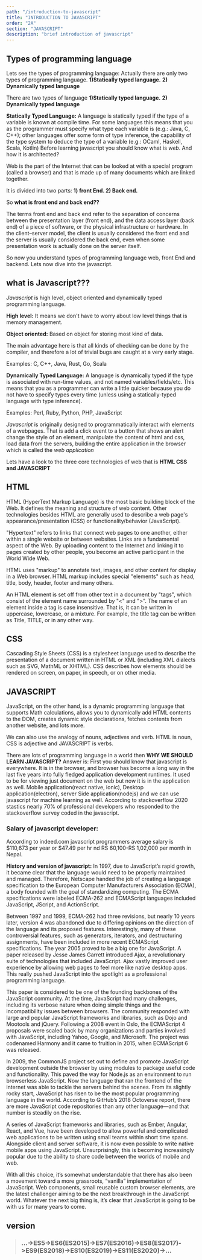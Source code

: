 ```yaml
---
path: "/introduction-to-javascript"
title: "INTRODUCTION TO JAVASCRIPT"
order: "2A"
section: "JAVASCRIPT"
description: "brief introduction of javascript"
---
```

## Types of programming language
Lets see the types of programming language: Actually there are only two types of programming language. **1)Statically typed language.** **2) Dynamically typed language**

There are two types of language **1)Statically typed language.** **2) Dynamically typed language**

**Statically Typed Language:** A language is statically typed if the type of a variable is known at compile time. For some languages this means that you as the programmer must specify what type each variable is (e.g.: Java, C, C++); other languages offer some form of type inference, the capability of the type system to deduce the type of a variable (e.g.: OCaml, Haskell, Scala, Kotlin)
Before learning javascript you should know what is *web*. And how it is architected?


Web is the part of the Internet that can be looked at with a special program (called a browser) and that is made up of many documents which are linked together.

It is divided into two parts: **1) front End.  2) Back end.**

So **what is front end and back end??**

The terms front end and back end refer to the separation of concerns between the presentation layer (front end), and the data access layer (back end) of a piece of software, or the physical infrastructure or hardware. In the client–server model, the client is usually considered the front end and the server is usually considered the back end, even when some presentation work is actually done on the server itself.



So now you understand types of programming language web, front End and backend. Lets now dive into the javascript. 

  ## **what is Javascript???**

*Javascript* is high level, object oriented and dynamically typed programming language.

**High level:** It means we don't have to worry about low level things that is memory management.

**Object oriented:** Based on object for storing most kind of data.



The main advantage here is that all kinds of checking can be done by the compiler, and therefore a lot of trivial bugs are caught at a very early stage.

 Examples: C, C++, Java, Rust, Go, Scala

 **Dynamically Typed Language:** A language is dynamically typed if the type is associated with run-time values, and not named variables/fields/etc. This means that you as a programmer can write a little quicker because you do not have to specify types every time (unless using a statically-typed language with type inference).

Examples: Perl, Ruby, Python, PHP, JavaScript

*Javascript* is originally designed to programmatically interact with elements of a webpages.
That is add a click event to a button that shows an alert change the style of an element, manipulate the content of html and css, load data from the servers, building the entire application in the browser which is called the *web application*

Lets have a look to the three core technologies of web that is **HTML CSS and JAVASCRIPT**

## **HTML** 

HTML (HyperText Markup Language) is the most basic building block of the Web. It defines the meaning and structure of web content. Other technologies besides HTML are generally used to describe a web page's appearance/presentation (CSS) or functionality/behavior (JavaScript).

"Hypertext" refers to links that connect web pages to one another, either within a single website or between websites. Links are a fundamental aspect of the Web. By uploading content to the Internet and linking it to pages created by other people, you become an active participant in the World Wide Web.

HTML uses "markup" to annotate text, images, and other content for display in a Web browser. HTML markup includes special "elements" such as head, title, body, header, footer and many others.

An HTML element is set off from other text in a document by "tags", which consist of the element name surrounded by "<" and ">".  The name of an element inside a tag is case insensitive. That is, it can be written in uppercase, lowercase, or a mixture. For example, the title tag can be written as Title, TITLE, or in any other way.

## **CSS**
Cascading Style Sheets (CSS) is a stylesheet language used to describe the presentation of a document written in HTML or XML (including XML dialects such as SVG, MathML or XHTML). CSS describes how elements should be rendered on screen, on paper, in speech, or on other media.

## **JAVASCRIPT** 
JavaScript, on the other hand, is a dynamic programming language that supports Math calculations, allows you to dynamically add HTML contents to the DOM, creates dynamic style declarations, fetches contents from another website, and lots more.

We can also use the analogy of nouns, adjectives and verb. HTML is noun, CSS is adjective and JAVASCRIPT is verbs.

There are lots of programming language in a world then  **WHY WE SHOULD LEARN JAVASCRIPT?**
 Answer is: First you should know that javascript is everywhere. It is in the browser, and browser has become a long way in the last five years into fully fledged application development runtimes. It used to be for viewing just document on the web but now it is in the application as well. Mobile application(react native, ionic), Desktop application(electron), server Side application(nodejs) and we can use javascript for machine learning as well. According to stackoverflow 2020 stastics nearly 70% of professional developers who responded to the stackoverflow survey coded in the javascript.

### **Salary of javascript developer:** 
According to indeed.com javascript programmers average salary is $110,673 per year or $47.49 per hr nd RS 60,100-RS 1,02,000 per month in Nepal. 

**History and version of javascript:**
  In 1997, due to JavaScript’s rapid growth, it became clear that the language would need to be properly maintained and managed. Therefore, Netscape handed the job of creating a language specification to the European Computer Manufacturers Association (ECMA), a body founded with the goal of standardizing computing. The ECMA specifications were labeled ECMA-262 and ECMAScript languages included JavaScript, JScript, and ActionScript.

Between 1997 and 1999, ECMA-262 had three revisions, but nearly 10 years later, version 4 was abandoned due to differing opinions on the direction of the language and its proposed features. Interestingly, many of these controversial features, such as generators, iterators, and destructuring assignments, have been included in more recent ECMAScript specifications. The year 2005 proved to be a big one for JavaScript. A paper released by Jesse James Garrett introduced Ajax, a revolutionary suite of technologies that included JavaScript. Ajax vastly improved user experience by allowing web pages to feel more like native desktop apps. This really pushed JavaScript into the spotlight as a professional programming language.

This paper is considered to be one of the founding backbones of the JavaScript community. At the time, JavaScript had many challenges, including its verbose nature when doing simple things and the incompatibility issues between browsers. The community responded with large and popular JavaScript frameworks and libraries, such as Dojo and Mootools and jQuery.
Following a 2008 event in Oslo, the ECMAScript 4 proposals were scaled back by many organizations and parties involved with JavaScript, including Yahoo, Google, and Microsoft. The project was codenamed Harmony and it came to fruition in 2015, when ECMAScript 6 was released.

In 2009, the CommonJS project set out to define and promote JavaScript development outside the browser by using modules to package useful code and functionality. This paved the way for Node.js as an environment to run browserless JavaScript. Now the language that ran the frontend of the internet was able to tackle the servers behind the scenes.
From its slightly rocky start, JavaScript has risen to be the most popular programming language in the world. According to GitHub’s 2018 Octoverse report, there are more JavaScript code repositories than any other language—and that number is steadily on the rise.

A series of JavaScript frameworks and libraries, such as Ember, Angular, React, and Vue, have been developed to allow powerful and complicated web applications to be written using small teams within short time spans. Alongside client and server software, it is now even possible to write native mobile apps using JavaScript. Unsurprisingly, this is becoming increasingly popular due to the ability to share code between the worlds of mobile and web.

With all this choice, it’s somewhat understandable that there has also been a movement toward a more grassroots, “vanilla” implementation of JavaScript. Web components, small reusable custom browser elements, are the latest challenger aiming to be the next breakthrough in the JavaScript world. Whatever the next big thing is, it’s clear that JavaScript is going to be with us for many years to come.
## version
>### ...->ES5->ES6(ES2015)->ES7(ES2016)->ES8(ES2017)->ES9(ES2018)->ES10(ES2019)->ES11(ES2020)->...


